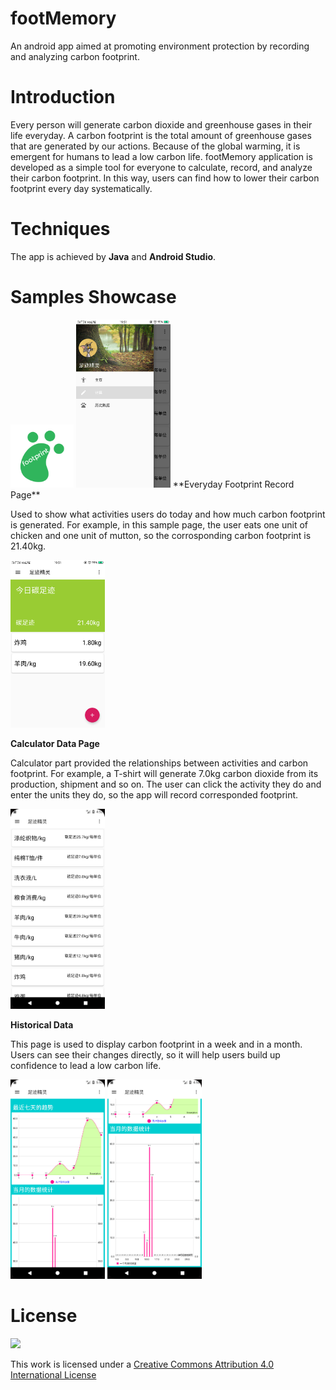 # footMemory
An android app aimed at promoting environment protection by recording and analyzing carbon footprint.

# Introduction
Every person will generate carbon dioxide and greenhouse gases in their life everyday. A carbon footprint is the total amount of greenhouse gases that are generated by our actions. Because of the global warming, it is emergent for humans to lead a low carbon life. footMemory application is developed as a simple tool for everyone to calculate, record, and analyze their carbon footprint. In this way, users can find how to lower their carbon footprint every day systematically. 
# Techniques
The app is achieved by **Java** and **Android Studio**. 
# Samples Showcase
<img src="pics/logo.png" width=20%>
<img src="pics/sidebar.png" width=30%>
**Everyday Footprint Record Page**

Used to show what activities users do today and how much carbon footprint is generated. For example, in this sample page, the user eats one unit of chicken and one unit of mutton, so the corrosponding carbon footprint is 21.40kg. 

<img src="pics/today_record.png" width=30%>

**Calculator Data Page**

Calculator part provided the relationships between activities and carbon footprint. For example, a T-shirt will generate 7.0kg carbon dioxide from its production, shipment and so on. The user can click the activity they do and enter the units they do, so the app will record corresponded footprint. 

<img src="pics/calculator.png" width=30%>

**Historical Data**

This page is used to display carbon footprint in a week and in a month. Users can see their changes directly, so it will help users build up confidence to lead a low carbon life. 

<img src="pics/one_weeks.png" width=30%>
<img src="pics/one_month.png" width=30%>

# License

[![](https://i.creativecommons.org/l/by/4.0/88x31.png)](http://creativecommons.org/licenses/by/4.0/)

This work is licensed under a [Creative Commons Attribution 4.0 International License](http://creativecommons.org/licenses/by/4.0/)
